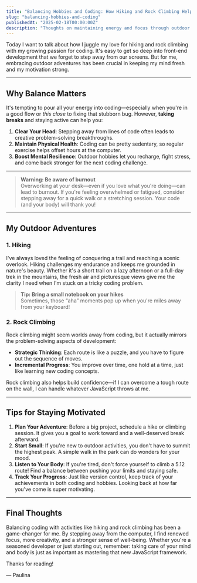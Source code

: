 ```yaml
---
title: "Balancing Hobbies and Coding: How Hiking and Rock Climbing Help Me Stay Motivated"
slug: "balancing-hobbies-and-coding"
publishedAt: "2025-02-18T00:00:00Z"
description: "Thoughts on maintaining energy and focus through outdoor activities and exercise."
---
```


Today I want to talk about how I juggle my love for hiking and rock climbing with my growing passion for coding. It's easy to get so deep into front-end development that we forget to step away from our screens. But for me, embracing outdoor adventures has been crucial in keeping my mind fresh and my motivation strong.

---

## Why Balance Matters

It's tempting to pour all your energy into coding—especially when you're in a good flow or _this close_ to fixing that stubborn bug. However, **taking breaks** and staying active can help you:

1. **Clear Your Head**: Stepping away from lines of code often leads to creative problem-solving breakthroughs.
2. **Maintain Physical Health**: Coding can be pretty sedentary, so regular exercise helps offset hours at the computer.
3. **Boost Mental Resilience**: Outdoor hobbies let you recharge, fight stress, and come back stronger for the next coding challenge.

---

> **Warning: Be aware of burnout**  
> Overworking at your desk—even if you love what you're doing—can lead to burnout. If you're feeling overwhelmed or fatigued, consider stepping away for a quick walk or a stretching session. Your code (and your body) will thank you!

---

## My Outdoor Adventures

### 1. Hiking

I've always loved the feeling of conquering a trail and reaching a scenic overlook. Hiking challenges my endurance and keeps me grounded in nature's beauty. Whether it's a short trail on a lazy afternoon or a full-day trek in the mountains, the fresh air and picturesque views give me the clarity I need when I'm stuck on a tricky coding problem.

> **Tip: Bring a small notebook on your hikes**  
> Sometimes, those “aha” moments pop up when you're miles away from your keyboard!

### 2. Rock Climbing

Rock climbing might seem worlds away from coding, but it actually mirrors the problem-solving aspects of development:

- **Strategic Thinking**: Each route is like a puzzle, and you have to figure out the sequence of moves.
- **Incremental Progress**: You improve over time, one hold at a time, just like learning new coding concepts.

Rock climbing also helps build confidence—if I can overcome a tough route on the wall, I can handle whatever JavaScript throws at me.

---

## Tips for Staying Motivated

1. **Plan Your Adventure**: Before a big project, schedule a hike or climbing session. It gives you a goal to work toward and a well-deserved break afterward.
2. **Start Small**: If you're new to outdoor activities, you don't have to summit the highest peak. A simple walk in the park can do wonders for your mood.
3. **Listen to Your Body**: If you're tired, don't force yourself to climb a 5.12 route! Find a balance between pushing your limits and staying safe.
4. **Track Your Progress**: Just like version control, keep track of your achievements in both coding and hobbies. Looking back at how far you've come is super motivating.

---

## Final Thoughts

Balancing coding with activities like hiking and rock climbing has been a game-changer for me. By stepping away from the computer, I find renewed focus, more creativity, and a stronger sense of well-being. Whether you're a seasoned developer or just starting out, remember: taking care of your mind and body is just as important as mastering that new JavaScript framework.

Thanks for reading!

— Paulina
